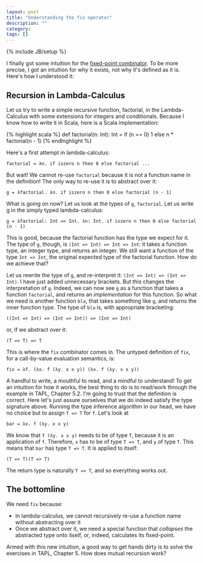 ```yaml
---
layout: post
title: "Understanding the fix operator"
description: ""
category:
tags: []
---
```

{% include JB/setup %}

I finally got some intuition for the [fixed-point combinator](http://en.wikipedia.org/wiki/Fixed-point_combinator).
To be more precise, I got an intuition for why it exists, not why it's defined as it is. Here's how I understood it:

## Recursion in Lambda-Calculus

Let us try to write a simple recursive function, factorial, in the Lambda-Calculus with some extensions
for integers and conditionals. Because I know how to write it in Scala, here is a Scala implementation:

{% highlight scala %}
def factorial(n: Int): Int = if (n == 0) 1 else n * factorial(n - 1)
{% endhighlight %}

Here's a first attempt in lambda-calculus:

    factorial = λn. if iszero n then 0 else factorial ...

But wait! We cannot re-use `factorial` because it is not a function name in the definition! The only
way to re-use it is to abstract over it:

    g = λfactorial. λn. if iszero n then 0 else factorial (n - 1)

What is going on now? Let us look at the types of `g`, `factorial`. Let us write g in the
simply typed lambda-calculus:

    g = λfactorial: Int => Int. λn: Int. if iszero n then 0 else factorial (n - 1)

This is good, because the factorial function has the type we expect for it. The type of `g`, though,
is `(Int => Int) => Int => Int`: it takes a function type, an integer type, and returns an integer.
We still want a function of the type `Int => Int`, the original expected type of the factorial
function. How do we achieve that?

Let us rewrite the type of `g`, and re-interpret it: `(Int => Int) => (Int => Int)`. I have just
added unnecessary brackets. But this changes the interpretation of `g`. Indeed, we can now see `g`
as a function that takes a function `factorial`, and returns an *implementation* for this function.
So what we need is another function `bla`, that takes something like `g`, and returns the inner
function type. The type of `bla` is, with appropriate bracketing:

    ((Int => Int) => (Int => Int)) => (Int => Int)

or, if we abstract over it:

    (T => T) => T

This is where the `fix` combinator comes in. The untyped definition of `fix`, for a call-by-value
evaluation semantics, is:

    fix = λf. (λx. f (λy. x x y)) (λx. f (λy. x x y))

A handful to write, a mouthful to read, and a mindful to understand! To get an intuition for how it
works, the best thing to do is to read/work through the example in TAPL, Chapter 5.2. I'm going to
trust that the definition is correct. Here let's just assure ourselves that we do indeed satisfy the
type signature above. Running the type inference algorithm in our head, we have no choice but to
assign `T => T` for `f`. Let's look at

    bar = λx. f (λy. x x y)

We know that `f (λy. x x y)` needs to be of type `T`, because it is an application of `f`. Therefore,
`x` has to be of type `T => T`, and `y` of type `T`. This means that `bar` has type `T => T`. It is
applied to itself:

    (T => T)(T => T)

The return type is naturally `T => T`, and so everything works out.

## The bottomline

We need `fix` because:

  * In lambda-calculus, we cannot recursively re-use a function name without abstracting over it
  * Once we abstract over it, we need a special function that *collapses* the abstracted type onto
  itself, or, indeed, calculates its fixed-point.

Armed with this new intuition, a good way to get hands dirty is to solve the exercises in TAPL,
Chapter 5. How does mutual recursion work?

